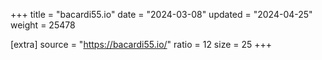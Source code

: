+++
title = "bacardi55.io"
date = "2024-03-08"
updated = "2024-04-25"
weight = 25478

[extra]
source = "https://bacardi55.io/"
ratio = 12
size = 25
+++
